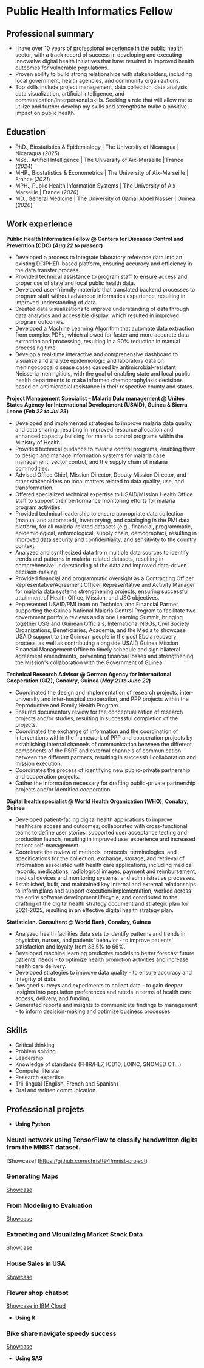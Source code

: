 # Public Health Informatics Fellow

## Professional summary
- I have over 10 years of professional experience in the public health sector, with a track record of success in developing and executing innovative digital health initiatives that have resulted in improved health outcomes for vulnerable populations.
- Proven ability to build strong relationships with stakeholders, including local government, health agencies, and community organizations.
- Top skills include project management, data collection, data analysis, data visualization, artificial intelligence, and communication/interpersonal skills. Seeking a role that will allow me to utilize and further develop my skills and strengths to make a positive impact on public health.

## Education
- PhD., Biostatistics & Epidemiology | The University of Nicaragua | Nicaragua (_2025_)
- MSc., Artificil Intelligence | The University of Aix-Marseille | France (_2024_)
- MHP., Biostatistics & Econometrics | The University of Aix-Marseille | France (_2021_)
- MPH., Public Health Information Systems | The University of Aix-Marseille | France (_2020_)
- MD., General Medicine | The University of Gamal Abdel Nasser | Guinea (_2020_)

## Work experience
**Public Health Informatics Fellow @ Centers for Diseases Control and Prevention (CDC) (_Aug 22 to present_)**
- Developed a process to integrate laboratory reference data into an existing DCIPHER-based platform, ensuring accuracy and efficiency in the data transfer process.
- Provided technical assistance to program staff to ensure access and proper use of state and local public health data.
- Developed user-friendly materials that translated backend processes to program staff without advanced informatics experience, resulting in improved understanding of data.
- Created data visualizations to improve understanding of data through data analytics and accessible display, which resulted in improved program outcomes.
- Developed a Machine Learning Algorithm that automate data extraction from complex PDFs, which allowed for faster and more accurate data extraction and processing, resulting in a 90% reduction in manual processing time.
- Develop a real-time interactive and comprehensive dashboard to visualize and analyze epidemiologic and laboratory data on meningococcal disease cases caused by antimicrobial-resistant Neisseria meningitidis, with the goal of enabling state and local public health departments to make informed chemoprophylaxis decisions based on antimicrobial resistance in their respective county and states.

**Project Management Specialist – Malaria Data management @ Unites States Agency for International Development (USAID), Guinea & Sierra Leone (_Feb 22 to Jul 23_)**
- Developed and implemented strategies to improve malaria data quality and data sharing, resulting in improved resource allocation and enhanced capacity building for malaria control programs within the Ministry of Health.
- Provided technical guidance to malaria control programs, enabling them to design and manage information systems for malaria case management, vector control, and the supply chain of malaria commodities.
- Advised Office Chief, Mission Director, Deputy Mission Director, and other stakeholders on local matters related to data quality, use, and transformation.
- Offered specialized technical expertise to USAID/Mission Health Office staff to support their performance monitoring efforts for malaria program activities.
- Provided technical leadership to ensure appropriate data collection (manual and automated), inventorying, and cataloging in the PMI data platform, for all malaria-related datasets (e.g., financial, programmatic, epidemiological, entomological, supply chain, demographic), resulting in improved data security and confidentiality, and sensitivity to the country context.
- Analyzed and synthesized data from multiple data sources to identify trends and patterns in malaria-related datasets, resulting in comprehensive understanding of the data and improved data-driven decision-making.
- Provided financial and programmatic oversight as a Contracting Officer Representative/Agreement Officer Representative and Activity Manager for malaria data systems strengthening projects, ensuring successful attainment of Health Office, Mission, and USG objectives.
- Represented USAID/PMI team on Technical and Financial Partner supporting the Guinea National Malaria Control Program to facilitate two government portfolio reviews and a one Learning Summit, bringing together USG and Guinean Officials, International NGOs, Civil Society Organizations, Beneficiaries, Academia, and the Media to showcase USAID support to the Guinean people in the post Ebola recovery process, as well as contributing alongside USAID Guinea Mission Financial Management Office to timely schedule and sign bilateral agreement amendments, preventing financial losses and strengthening the Mission's collaboration with the Government of Guinea.

**Technical Research Advisor @ German Agency for International Cooperation (GIZ), Conakry, Guinea (_May 21 to June 22_)**
- Coordinated the design and implementation of research projects, inter-university and inter-hospital cooperation, and PPP projects within the Reproductive and Family Health Program.
- Ensured documentary review for the conceptualization of research projects and/or studies, resulting in successful completion of the projects.
- Coordinated the exchange of information and the coordination of interventions within the framework of PPP and cooperation projects by establishing internal channels of communication between the different components of the PSRF and external channels of communication between the different partners, resulting in successful collaboration and mission execution.
- Coordinates the process of identifying new public-private partnership and cooperation projects. 
- Gather the information necessary for drafting public-private partnership projects and/or identified cooperation. 

**Digital health specialist @ World Health Organization (WHO), Conakry, Guinea**
- Developed patient-facing digital health applications to improve healthcare access and outcomes; collaborated with cross-functional teams to define user stories, supported user acceptance testing and production launch, resulting in improved user experience and increased patient self-management.
- Coordinate the review of methods, protocols, terminologies, and specifications for the collection, exchange, storage, and retrieval of information associated with health care applications, including medical records, medications, radiological images, payment and reimbursement, medical devices and monitoring systems, and administrative processes.
- Established, built, and maintained key internal and external relationships to inform plans and support execution/implementation, worked across the entire software development lifecycle, and contributed to the drafting of the digital health strategy document and strategic plan for 2021-2025, resulting in an effective digital health strategy plan.

**Statistician. Consultant @ World Bank, Conakry, Guinea**
- Analyzed health facilities data sets to identify patterns and trends in physician, nurses, and patients’ behavior - to improve patients’ satisfaction and loyalty from 33.5% to 66%.
- Developed machine learning predictive models to better forecast future patients’ needs - to optimize health promotion activities and increase health care delivery.
- Developed strategies to improve data quality - to ensure accuracy and integrity of data.
- Designed surveys and experiments to collect data - to gain deeper insights into population preferences and needs in terms of health care access, delivery, and funding.
- Generated reports and insights to communicate findings to management - to inform decision-making and optimize business processes.

## Skills
- Critical thinking
- Problem solving
- Leadership
- Knowledge of standards (FHIR/HL7, ICD10, LOINC, SNOMED CT…)
- Computer literate
- Research expertise
- Trii-lingual (English, French and Spanish)
- Oral and written communication.

## Professional projets 
- **Using Python**
### Neural network using TensorFlow to classify handwritten digits from the MNIST dataset.
[Showcase] (https://github.com/christt94/mnist-project) 
### Generating Maps
[Showcase](https://github.com/christt94/IBM_training/blob/main/Data%20Visualization%20With%20Python/3-5-1-Generating-Maps-in-Python.ipynb)
### From Modeling to Evaluation
[Showcase](https://github.com/christt94/IBM_training/blob/main/Data%20Science%20Methodology/4-From-Modeling-to-Evaluation.ipynb)
### Extracting and Visualizing Market Stock Data
[Showcase](https://github.com/christt94/IBM_training/blob/main/Final%20Assignment2.ipynb)
### House Sales in USA 
[Showcase](https://github.com/christt94/IBM_training/blob/main/House_Sales_in_King_Count_USA_20231003_1696291200_jupyterlite.ipynb)
### Flower shop chatbot 
[Showcase in IBM Cloud](https://github.com/christt94/StudentChatbott./blob/main/coursera_courses.json)

- **Using R**
### Bike share navigate speedy success
[Showcase](https://github.com/christt94/Google/blob/main/Google.Rmd)

- **Using SAS**
